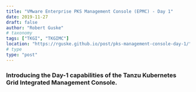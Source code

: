 ```yaml
---
title: "VMware Enterprise PKS Management Console (EPMC) - Day 1"
date: 2019-11-27
draft: false
author: "Robert Guske"
# taxonomy
tags: ["TKGI", "TKGIMC"]
location: "https://rguske.github.io/post/pks-management-console-day-1/"
# type
type: "post"
---
```


### Introducing the Day-1 capabilities of the Tanzu Kubernetes Grid Integrated Management Console.
